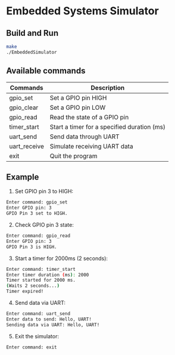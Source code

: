# Embedded Systems Simulator

## Build and Run
```bash
make
./EmbeddedSimulator
```

## Available commands

|  Commands  | Description | 
| ---------- | ----------- |
| gpio_set | Set a GPIO pin HIGH |
gpio_clear | Set a GPIO pin LOW |
| gpio_read | Read the state of a GPIO pin |
| timer_start | Start a timer for a specified duration (ms) |
| uart_send | Send data through UART |
| uart_receive | Simulate receiving UART data |
| exit | Quit the program |

## Example
1. Set GPIO pin 3 to HIGH:
```bash   
Enter command: gpio_set
Enter GPIO pin: 3
GPIO Pin 3 set to HIGH.
```
2. Check GPIO pin 3 state:
```bash   
Enter command: gpio_read
Enter GPIO pin: 3
GPIO Pin 3 is HIGH.
```
3. Start a timer for 2000ms (2 seconds):
```bash   
Enter command: timer_start
Enter timer duration (ms): 2000
Timer started for 2000 ms.
(Waits 2 seconds...)
Timer expired!
```
4. Send data via UART:
```bash
Enter command: uart_send
Enter data to send: Hello, UART!
Sending data via UART: Hello, UART!
```
5. Exit the simulator:
```bash
Enter command: exit
```
